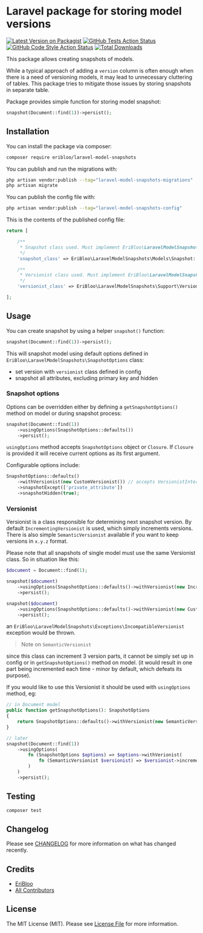 # Laravel package for storing model versions

[![Latest Version on Packagist](https://img.shields.io/packagist/v/eribloo/laravel-model-snapshots.svg?style=flat-square)](https://packagist.org/packages/eribloo/laravel-model-snapshots)
[![GitHub Tests Action Status](https://img.shields.io/github/actions/workflow/status/eribloo/laravel-model-snapshots/run-tests.yml?branch=main&label=tests&style=flat-square)](https://github.com/eribloo/laravel-model-snapshots/actions?query=workflow%3Arun-tests+branch%3Amain)
[![GitHub Code Style Action Status](https://img.shields.io/github/actions/workflow/status/eribloo/laravel-model-snapshots/fix-php-code-style-issues.yml?branch=main&label=code%20style&style=flat-square)](https://github.com/eribloo/laravel-model-snapshots/actions?query=workflow%3A"Fix+PHP+code+style+issues"+branch%3Amain)
[![Total Downloads](https://img.shields.io/packagist/dt/eribloo/laravel-model-snapshots.svg?style=flat-square)](https://packagist.org/packages/eribloo/laravel-model-snapshots)

This package allows creating snapshots of models.

While a typical approach of adding a `version` column is often enough when there is a need of versioning models,
it may lead to unnecessary cluttering of tables.
This package tries to mitigate those issues by storing snapshots in separate table.

Package provides simple function for storing model snapshot:

```php
snapshot(Document::find(1))->persist();
```

## Installation

You can install the package via composer:

```bash
composer require eribloo/laravel-model-snapshots
```

You can publish and run the migrations with:

```bash
php artisan vendor:publish --tag="laravel-model-snapshots-migrations"
php artisan migrate
```

You can publish the config file with:

```bash
php artisan vendor:publish --tag="laravel-model-snapshots-config"
```

This is the contents of the published config file:

```php
return [

    /**
     * Snapshot class used. Must implement EriBloo\LaravelModelSnapshots\Contracts\SnapshotInterface interface.
     */
    'snapshot_class' => EriBloo\LaravelModelSnapshots\Models\Snapshot::class,

    /**
     * Versionist class used. Must implement EriBloo\LaravelModelSnapshots\Contracts\VersionistInterface interface.
     */
    'versionist_class' => EriBloo\LaravelModelSnapshots\Support\Versionists\IncrementingVersionist::class,

];
```

## Usage

You can create snapshot by using a helper `snapshot()` function:

```php
snapshot(Document::find(1))->persist();
```

This will snapshot model using default options defined in `EriBloo\LaravelModelSnapshots\SnapshotOptions` class:

- set version with `versionist` class defined in config
- snapshot all attributes, excluding primary key and hidden

### Snapshot options

Options can be overridden either by defining a `getSnapshotOptions()` method on model or during snapshot process:

```php
snapshot(Document::find(1))
    ->usingOptions(SnapshotOptions::defaults())
    ->persist();
```

`usingOptions` method accepts `SnapshotOptions` object or `Closure`.
If `Closure` is provided it will receive current options as its first argument.

Configurable options include:

```php
SnapshotOptions::defaults()
    ->withVersionist(new CustomVersionist()) // accepts VersionistInterface|Closure(VersionistInterface): VersionistInterface
    ->snapshotExcept(['private_attribute'])
    ->snapshotHidden(true);
```

### Versionist

Versionist is a class responsible for determining next snapshot version.
By default `IncrementingVersionist` is used, which simply increments versions.
There is also simple `SemanticVersionist` available if you want to keep versions in `x.y.z` format.

Please note that all snapshots of single model must use the same Versionist class. So in situation like this:

```php
$document = Document::find(1);

snapshot($document)
    ->usingOptions(SnapshotOptions::defaults()->withVersionist(new IncrementingVersionist()))
    ->persist();

snapshot($document)
    ->usingOptions(SnapshotOptions::defaults()->withVersionist(new CustomVersionist()))
    ->persist();
```

an `EriBloo\LaravelModelSnapshots\Exceptions\IncompatibleVersionist` exception would be thrown.

> Note on `SemanticVersionist`

since this class can increment 3 version parts, it cannot be simply set up in config or in `getSnapshotOptions()` method
on model.
(it would result in one part being incremented each time - minor by default, which defeats its purpose).

If you would like to use this Versionist it should be used with `usingOptions` method, eg:

```php
// in Document model
public function getSnapshotOptions(): SnapshotOptions
{
    return SnapshotOptions::defaults()->withVersionist(new SemanticVersionist());
}

// later
snapshot(Document::find(1))
    ->usingOptions(
        fn (SnapshotOptions $options) => $options->withVerionist(
            fn (SemanticVersionist $versionist) => $versionist->incrementMajor()
        )
    )
    ->persist();
```

## Testing

```bash
composer test
```

## Changelog

Please see [CHANGELOG](CHANGELOG.md) for more information on what has changed recently.

[//]: # (## Contributing)

[//]: # ()

[//]: # (Please see [CONTRIBUTING]&#40;CONTRIBUTING.md&#41; for details.)

[//]: # (## Security Vulnerabilities)

[//]: # ()

[//]: # (Please review [our security policy]&#40;../../security/policy&#41; on how to report security vulnerabilities.)

## Credits

- [EriBloo](https://github.com/EriBloo)
- [All Contributors](../../contributors)

## License

The MIT License (MIT). Please see [License File](LICENSE.md) for more information.
